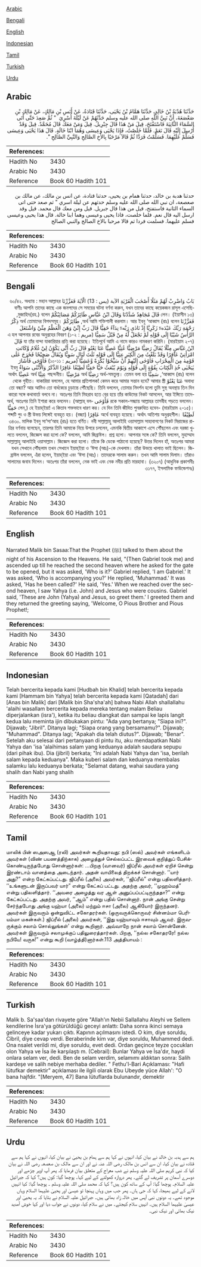 [Arabic](#arabic)

[Bengali](#bengali)

[English](#english)

[Indonesian](#indonesian)

[Tamil](#tamil)

[Turkish](#turkish)

[Urdu](#urdu)

## Arabic


<div dir="rtl" lang="ar" style={{fontSize:'larger',backgroundColor:'#f8f9fa',padding:20}}>
حَدَّثَنَا هُدْبَةُ بْنُ خَالِدٍ، حَدَّثَنَا هَمَّامُ بْنُ يَحْيَى، حَدَّثَنَا قَتَادَةُ، عَنْ أَنَسِ بْنِ مَالِكٍ، عَنْ مَالِكِ بْنِ صَعْصَعَةَ، أَنَّ نَبِيَّ اللَّهِ صلى الله عليه وسلم حَدَّثَهُمْ عَنْ لَيْلَةَ أُسْرِيَ ‏ "‏ ثُمَّ صَعِدَ حَتَّى أَتَى السَّمَاءَ الثَّانِيَةَ فَاسْتَفْتَحَ، قِيلَ مَنْ هَذَا قَالَ جِبْرِيلُ‏.‏ قِيلَ وَمَنْ مَعَكَ قَالَ مُحَمَّدٌ‏.‏ قِيلَ وَقَدْ أُرْسِلَ إِلَيْهِ قَالَ نَعَمْ‏.‏ فَلَمَّا خَلَصْتُ، فَإِذَا يَحْيَى وَعِيسَى وَهُمَا ابْنَا خَالَةٍ‏.‏ قَالَ هَذَا يَحْيَى وَعِيسَى فَسَلِّمْ عَلَيْهِمَا‏.‏ فَسَلَّمْتُ فَرَدَّا ثُمَّ قَالاَ مَرْحَبًا بِالأَخِ الصَّالِحِ وَالنَّبِيِّ الصَّالِحِ ‏"‏‏.‏
</div>
<div style={{backgroundColor:'#f8f9fa',padding:20, marginBottom: 10}}><table> <thead> <tr> <th>References:</th> <th></th> </tr> </thead> <tbody><tr><td>Hadith No</td><td>3430</td></tr><tr><td>Arabic No</td><td>3430</td></tr><tr><td>Reference</td><td>Book 60 Hadith 101</td></tr></tbody></table></div>


<div dir="rtl" lang="ar" style={{fontSize:'larger',backgroundColor:'#f8f9fa',padding:20}}>
حدثنا هدبة بن خالد، حدثنا همام بن يحيى، حدثنا قتادة، عن انس بن مالك، عن مالك بن صعصعة، ان نبي الله صلى الله عليه وسلم حدثهم عن ليلة اسري " ثم صعد حتى اتى السماء الثانية فاستفتح، قيل من هذا قال جبريل. قيل ومن معك قال محمد. قيل وقد ارسل اليه قال نعم. فلما خلصت، فاذا يحيى وعيسى وهما ابنا خالة. قال هذا يحيى وعيسى فسلم عليهما. فسلمت فردا ثم قالا مرحبا بالاخ الصالح والنبي الصالح
</div>
<div style={{backgroundColor:'#f8f9fa',padding:20, marginBottom: 10}}><table> <thead> <tr> <th>References:</th> <th></th> </tr> </thead> <tbody><tr><td>Hadith No</td><td>3430</td></tr><tr><td>Arabic No</td><td>3430</td></tr><tr><td>Reference</td><td>Book 60 Hadith 101</td></tr></tbody></table></div>

## Bengali


<div dir="rtl" lang="bn" style={{fontSize:'larger',backgroundColor:'#f8f9fa',padding:20}}>
بَابُ وَاضْرِبْ لَهُمْ مَثَلًا أَصْحٰبَ الْقَرْيَةِ الآية (يس : 13) الْآيَةَ فَعَزَّزْنَا ৬০/৪২. অধ্যায় : মহান আল্লাহর বাণীঃ আপনি তাদের কাছে এক জনপদের সে সময়ের ঘটনা বর্ণনা করুন, যখন তাদের কাছে কয়েকজন রাসূল এসেছিলেন। (ইয়াসীন ১৩) قَالَ مُجَاهِدٌ شَدَّدْنَا وَقَالَ ابْنُ عَبَّاسٍ طَائِرُكُمْ مَصَائِبُكُمْ মুজাহিদ(রহ.) বলেন, فَعَزَّزْنَا অর্থ আমি শক্তিশালী করলাম। আর ইবনু ‘আব্বাস (রাঃ) বলেন, طَائِرُكُمْ অর্থ তোমাদের বিপদসমূহ। ذِكْرُ رَحْمَةِ رَبِّكَ عَبْدَهচ زَكَرِيَّا إِذْ نَادٰى رَبَّهচ نِدَآءً خَفِيًّا قَالَ رَبِّ إِنِّيْ وَهَنَ الْعَظْمُ مِنِّيْ وَاشْتَعَلَ الرَّأْسُ شَيْبًا إِلَى قَوْلِهِ لَمْ نَجْعَلْ لَّهُ مِنْ قَبْلُ سَمِيًّا (مريم : ১-২) এ হল আপনার রবের অনুগ্রহের বিবরণ যা তাঁর বান্দা যাকারিয়ার প্রতি করা হয়েছে। ইতিপূর্বে আমি এ নামে কারও নামকরণ করিনি। (মারইয়াম ২-৭) قَالَ ابْنُ عَبَّاسٍ مِثْلًا يُقَالُ رَضِيًّا مَرْضِيًّا عُتِيًّا عَصِيًّا عَتَا يَعْتُو قَالَ رَبِّ أَنَّى يَكُوْنُ لِيْ غُلَامٌ وَّكَانَتِ امْرَأَتِيْ عَاقِرًا وَقَدْ بَلَغْتُ مِنَ الْكِبَرِ عِتِيًّا إِلَى قَوْلِهِ ثَلٰثَ لَيَالٍ سَوِيًّا وَيُقَالُ صَحِيْحًا فَخَرَجَ عَلٰى قَوْمِهٰ مِنَ الْمِحْرَابِ فَأَوْحٰى إِلَيْهِمْ أَنْ سَبِّحُوْا بُكْرَةً وَّعَشِيًّا (مريم : ১০-১১) فَأَوْحَى فَأَشَارَ يٰيَحْيٰى خُذِ الْكِتَابَ بِقُوَّةٍ إِلَى قَوْلِهِ وَيَوْمَ يُبْعَثُ حَيًّا حَفِيًّا لَطِيْفًا عَاقِرًا الذَّكَرُ وَالْأُنْثَى سَوَاءٌ ইবনু ‘আব্বাস (রাঃ) বলেন, سَمِيَّا অর্থ-সমতুল্য। তেমন বলা হয় رَضِيَّا অর্থ مَرْضِيَّا পছন্দনীয়। عِتِيَّا অর্থ عَصِيَّا অর্থাৎ অবাধ্য عَتَا يَعْتُوْ থেকে গৃহীত। যাকারিয়া বললেন, হে আমার প্রতিপালক! কেমন করে আমার সন্তান হবে? আমার স্ত্রী তো বন্ধ্যা? আর আমিও তো বার্ধক্যের চূড়ান্তে পৌঁছেছি। তিনি বললেন, তোমার নিদর্শন হলো তুমি সুস্থ অবস্থায় তিন দিন কারো সঙ্গে কথাবার্তা বলবে না। অতঃপর তিনি মিহরাব হতে বের হয়ে তাঁর কাউমের নিকট আসলেন, আর ইঙ্গিতে তাদেরকে সকাল-সন্ধ্যায় আল্লাহর তাসবীহ পড়তে বললেন। فَأَوْحَى অর্থ, অতঃপর তিনি ইশারা করে বললেন। (আল্লাহ্ বললেন,) হে ইয়াহ্ইয়া! এ কিতাব শক্তভাবে ধারণ কর। যে দিন তিনি জীবিত পুনরুত্থিত হবেন- (মারইয়াম ২-১৫)। حَفِيًّا لَطِيْفًا অর্থে ব্যবহৃত হয়েছে। অর্থাৎ অতিশয় অনুগ্রহশীল। عَاقِرًا (বন্ধ্যা) শব্দটি পুং ও স্ত্রী উভয় লিঙ্গেই ব্যবহৃত হয়। ৩৪৩০. মালিক ইবনু সা‘সা‘আহ (রাঃ) হতে বর্ণিত। নবী সাল্লাল্লাহু আলাইহি ওয়াসাল্লাম সাহাবাগণের নিকট মিরাজের রাত্রির বর্ণনায় বলেছেন, তারপর তিনি আমাকে নিয়ে উপরে চললেন, এমনকি দ্বিতীয় আকাশে এসে পৌঁছলেন এবং দরজা খুলতে বললেন, জিজ্ঞেস করা হলো কে? বললেন, আমি জিব্রাঈল। প্রশ্ন হলো। আপনার সঙ্গে কে? তিনি বললেন, মুহাম্মাদ সাল্লাল্লাহু আলাইহি ওয়াসাল্লাম। জিজ্ঞেস করা হলো। তাঁকে কি ডেকে পাঠানো হয়েছে? উত্তর দিলেন হাঁ, অতঃপর আমরা যখন সেখানে পৌঁছলাম তখন সেখানে ইয়াহ্ইয়া ও ‘ঈসা (আঃ)-কে দেখলাম। তাঁরা উভয়ে খালাত ভাই ছিলেন। জিব্রাঈল বললেন, এঁরা হলেন, ইয়াহ্ইয়া এবং ‘ঈসা (আঃ)। তাদেরকে সালাম করুন। তখন আমি সালাম দিলাম। তাঁরাও সালামের জবাব দিলেন। অতঃপর তাঁরা বললেন, নেক ভাই এবং নেক নবীর প্রতি মারহাবা। (৩২০৭) (আধুনিক প্রকাশনীঃ ৩১৭৭, ইসলামিক ফাউন্ডেশনঃ)
</div>
<div style={{backgroundColor:'#f8f9fa',padding:20, marginBottom: 10}}><table> <thead> <tr> <th>References:</th> <th></th> </tr> </thead> <tbody><tr><td>Hadith No</td><td>3430</td></tr><tr><td>Arabic No</td><td>3430</td></tr><tr><td>Reference</td><td>Book 60 Hadith 101</td></tr></tbody></table></div>

## English


<div dir="ltr" lang="en" style={{fontSize:'larger',backgroundColor:'#f8f9fa',padding:20}}>
Narrated Malik bin Sasaa:That the Prophet (ﷺ) talked to them about the night of his Ascension to the Heavens. He said, "(Then Gabriel took me) and ascended up till he reached the second heaven where he asked for the gate to be opened, but it was asked, 'Who is it?' Gabriel replied, 'I am Gabriel.' It was asked, 'Who is accompanying you?' He replied, 'Muhammad.' It was asked, 'Has he been called?' He said, 'Yes.' When we reached over the second heaven, I saw Yahya (i.e. John) and Jesus who were cousins. Gabriel said, 'These are John (Yahya) and Jesus, so greet them.' I greeted them and they returned the greeting saying, 'Welcome, O Pious Brother and Pious Prophet!;
</div>
<div style={{backgroundColor:'#f8f9fa',padding:20, marginBottom: 10}}><table> <thead> <tr> <th>References:</th> <th></th> </tr> </thead> <tbody><tr><td>Hadith No</td><td>3430</td></tr><tr><td>Arabic No</td><td>3430</td></tr><tr><td>Reference</td><td>Book 60 Hadith 101</td></tr></tbody></table></div>

## Indonesian


<div dir="ltr" lang="id" style={{fontSize:'larger',backgroundColor:'#f8f9fa',padding:20}}>
Telah bercerita kepada kami [Hudbah bin Khalid] telah bercerita kepada kami [Hammam bin Yahya] telah bercerita kepada kami [Qatadah] dari [Anas bin Malik] dari [Malik bin Sha'sha'ah] bahwa Nabi Allah shallallahu 'alaihi wasallam bercerita kepada mereka tentang malam Beliau diperjalankan (isra'), ketika itu beliau diangkat dan sampai ke lapis langit kedua lalu meminta ijin dibukakan pintu: "Ada yang bertanya; "Siapa ini?". Dijawab; "Jibril". Ditanya lagi; "Siapa orang yang bersamamu?". Dijawab; "Muhammad". Ditanya lagi; "Apakah dia telah diutus?". Dijawab; "Benar". Setelah aku selesai dari pertanyaan di pintu itu, aku mendapatkan Nabi Yahya dan 'isa 'alaihimas salam yang keduanya adalah saudara sepupu (dari pihak ibu). Dia (jibril) berkata; "Ini adalah Nabi Yahya dan 'isa, berilah salam kepada keduanya". Maka kuberi salam dan keduanya membalas salamku lalu keduanya berkata; "Selamat datang, wahai saudara yang shalih dan Nabi yang shalih
</div>
<div style={{backgroundColor:'#f8f9fa',padding:20, marginBottom: 10}}><table> <thead> <tr> <th>References:</th> <th></th> </tr> </thead> <tbody><tr><td>Hadith No</td><td>3430</td></tr><tr><td>Arabic No</td><td>3430</td></tr><tr><td>Reference</td><td>Book 60 Hadith 101</td></tr></tbody></table></div>

## Tamil


<div dir="ltr" lang="ta" style={{fontSize:'larger',backgroundColor:'#f8f9fa',padding:20}}>
மாலிக் பின் ஸஅஸஆ (ரலி) அவர்கள் கூறியதாவது: நபி (ஸல்) அவர்கள் எங்களிடம் அவர்கள் (விண் பயணத்திற்காக) அழைத்துச் செல்லப்பட்ட இரவைக் குறித்துப் பேசிக்கொண்டிருந்தபோது சொன்னார்கள்: ...பிறகு (வானவர்) ஜிப்ரீல் அவர்கள் ஏறிச் சென்று இரண்டாம் வானத்தை அடைந்தார். அதன் வாயிலைத் திறக்கச் சொன்னார். ‘‘யார் அது?” என்ற கேட்கப்பட்டது. ஜிப்ரீல் (அலை) அவர்கள், ‘‘ஜிப்ரீல்” என்று பதிலளித்தார். ‘‘உங்களுடன் இருப்பவர் யார்” என்று கேட்கப் பட்டது. அதற்கு அவர், ‘‘முஹம்மத்” என்று பதிலளித்தார். ‘‘அவரை அழைத்து வர ஆள் அனுப்பப்பட்டிருந்ததா?” என்று கேட்கப்பட்டது. அதற்கு அவர், ‘‘ஆம்” என்று பதில் சொன்னார். நான் அங்கு சென்று சேர்ந்தபோது அங்கு யஹ்யா (அலை) மற்றும் ஈசா (அலை) ஆகியோர் இருந்தனர். அவர்கள் இருவரும் ஒன்றுவிட்ட சகோதரர்கள். (ஒருவருக்கொருவர் சின்னம்மா பெரியம்மா மகன்கள்.) ஜிப்ரீல் (அலை) அவர்கள், ‘‘இது யஹ்யாவும் ஈசாவும் ஆவர். இருவருக்கும் சலாம் சொல்லுங்கள்’ என்று கூறினார். அவ்வாறே நான் சலாம் சொன்னேன். அவர்கள் இருவரும் சலாமுக்குப் பதிலுரைத்தார்கள். பிறகு, ‘‘நல்ல சகோதரரே! நல்ல நபியே! வருக!” என்று கூறி (வாழ்த்தி)னார்கள்.113 அத்தியாயம் :
</div>
<div style={{backgroundColor:'#f8f9fa',padding:20, marginBottom: 10}}><table> <thead> <tr> <th>References:</th> <th></th> </tr> </thead> <tbody><tr><td>Hadith No</td><td>3430</td></tr><tr><td>Arabic No</td><td>3430</td></tr><tr><td>Reference</td><td>Book 60 Hadith 101</td></tr></tbody></table></div>

## Turkish


<div dir="ltr" lang="tr" style={{fontSize:'larger',backgroundColor:'#f8f9fa',padding:20}}>
Malik b. Sa'saa'dan rivayete göre "Allah'ın Nebii Sallallahu Aleyhi ve Sellem kendilerine İsra'ya götürüldüğü geceyi anlattı: Daha sonra ikinci semaya gelinceye kadar yukarı çıktı. Kapının açılmasını istedi. O kim, diye soruldu, Cibril, diye cevap verdi. Beraberinde kim var, diye soruldu, Muhammed dedi. Ona nsalet verildi mi, diye soruldu, evet dedi. Ordan geçince teyze çocukları olon Yahya ve İsa ile karşılaştı m. (Cebrail): Bunlar Yahya ve İsa'dır, haydi onlara selam ver, dedi. Ben de selam verdim, selamımı aldıktan sonra: Salih kardeşe ve salih nebiye merhaba dediler. " Fethu'l-Bari Açıklaması: "Hafi lütufkar demektir" açıklaması ile ilgili olarak Ebu Ubeyde yüce Allah': "O bana hajfdir. "[Meryem, 47] Bana lütuflarda bulunandır, demektir
</div>
<div style={{backgroundColor:'#f8f9fa',padding:20, marginBottom: 10}}><table> <thead> <tr> <th>References:</th> <th></th> </tr> </thead> <tbody><tr><td>Hadith No</td><td>3430</td></tr><tr><td>Arabic No</td><td>3430</td></tr><tr><td>Reference</td><td>Book 60 Hadith 101</td></tr></tbody></table></div>

## Urdu


<div dir="rtl" lang="ur" style={{fontSize:'larger',backgroundColor:'#f8f9fa',padding:20}}>
ہم سے ہدبہ بن خالد نے بیان کیا، انہوں نے کہا ہم سے ہمام بن یحییٰ نے بیان کیا، انہوں نے کہا ہم سے قتادہ نے بیان کیا، ان سے انس بن مالک رضی اللہ عنہ نے اور ان سے مالک بن صعصعہ رضی اللہ نے بیان کیا کہ نبی کریم صلی اللہ علیہ وسلم نے شب معراج کے متعلق بیان فرمایا کہ پھر آپ اوپر چڑھے اور دوسرے آسمان پر تشریف لے گئے۔ پھر دروازہ کھولنے کے لیے کہا۔ پوچھا گیا: کون ہیں؟ کہا کہ جبرائیل علیہ السلام۔ پوچھا گیا: آپ کے ساتھ کون ہیں؟ کہا کہ محمد صلی اللہ علیہ وسلم ۔ پوچھا گیا: کیا انہیں لانے کے لیے بھیجا، کہا کہ جی ہاں۔ پھر جب میں وہاں پہنچا تو عیسیٰ اور یحییٰ علیہما السلام وہاں موجود تھے۔ یہ دونوں نبی آپس میں خالہ زاد بھائی ہیں۔ جبرائیل علیہ السلام نے بتایا کہ یہ یحییٰ اور عیسیٰ علیہما السلام ہیں۔ انہیں سلام کیجئے۔ میں نے سلام کیا، دونوں نے جواب دیا اور کہا خوش آمدید نیک بھائی اور نیک نبی۔
</div>
<div style={{backgroundColor:'#f8f9fa',padding:20, marginBottom: 10}}><table> <thead> <tr> <th>References:</th> <th></th> </tr> </thead> <tbody><tr><td>Hadith No</td><td>3430</td></tr><tr><td>Arabic No</td><td>3430</td></tr><tr><td>Reference</td><td>Book 60 Hadith 101</td></tr></tbody></table></div>